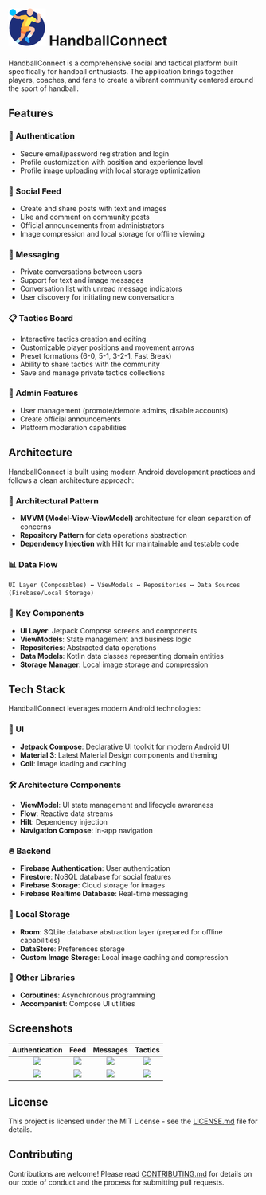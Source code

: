 # <img src="app/src/main/res/drawable/handball_logo.png" height="75"> HandballConnect

HandballConnect is a comprehensive social and tactical platform built specifically for handball enthusiasts. The application brings together players, coaches, and fans to create a vibrant community centered around the sport of handball.



## Features

### 🔐 Authentication
- Secure email/password registration and login
- Profile customization with position and experience level
- Profile image uploading with local storage optimization

### 📱 Social Feed
- Create and share posts with text and images
- Like and comment on community posts
- Official announcements from administrators
- Image compression and local storage for offline viewing

### 💬 Messaging
- Private conversations between users
- Support for text and image messages
- Conversation list with unread message indicators
- User discovery for initiating new conversations

### 📋 Tactics Board
- Interactive tactics creation and editing
- Customizable player positions and movement arrows
- Preset formations (6-0, 5-1, 3-2-1, Fast Break)
- Ability to share tactics with the community
- Save and manage private tactics collections

### 👑 Admin Features
- User management (promote/demote admins, disable accounts)
- Create official announcements
- Platform moderation capabilities

## Architecture

HandballConnect is built using modern Android development practices and follows a clean architecture approach:

### 📐 Architectural Pattern
- **MVVM (Model-View-ViewModel)** architecture for clean separation of concerns
- **Repository Pattern** for data operations abstraction
- **Dependency Injection** with Hilt for maintainable and testable code

### 📊 Data Flow
```
UI Layer (Composables) ↔ ViewModels ↔ Repositories ↔ Data Sources (Firebase/Local Storage)
```

### 🧩 Key Components
- **UI Layer**: Jetpack Compose screens and components
- **ViewModels**: State management and business logic
- **Repositories**: Abstracted data operations
- **Data Models**: Kotlin data classes representing domain entities
- **Storage Manager**: Local image storage and compression

## Tech Stack

HandballConnect leverages modern Android technologies:

### 📱 UI
- **Jetpack Compose**: Declarative UI toolkit for modern Android UI
- **Material 3**: Latest Material Design components and theming
- **Coil**: Image loading and caching

### 🛠️ Architecture Components
- **ViewModel**: UI state management and lifecycle awareness
- **Flow**: Reactive data streams
- **Hilt**: Dependency injection
- **Navigation Compose**: In-app navigation

### 🔥 Backend
- **Firebase Authentication**: User authentication
- **Firestore**: NoSQL database for social features
- **Firebase Storage**: Cloud storage for images
- **Firebase Realtime Database**: Real-time messaging

### 💾 Local Storage
- **Room**: SQLite database abstraction layer (prepared for offline capabilities)
- **DataStore**: Preferences storage
- **Custom Image Storage**: Local image caching and compression

### 🧰 Other Libraries
- **Coroutines**: Asynchronous programming
- **Accompanist**: Compose UI utilities

## Screenshots

| Authentication | Feed | Messages | Tactics |
|:---:|:---:|:---:|:---:|
| <img src="https://github.com/user-attachments/assets/e144d31e-1fbe-48e5-bbe5-990f445e02b8" height="150"> | <img src="https://github.com/user-attachments/assets/2782c196-e3eb-406c-ae4d-a3b5d02aa48f"  height="150"> | <img src="https://github.com/user-attachments/assets/671d1da4-0cdc-4899-91eb-005a3abefad4"  height="150"> | <img src="https://github.com/user-attachments/assets/70be5205-e8f8-4eda-adc7-53cdfc40bb4c"  height="150"> |
| <img src="https://github.com/user-attachments/assets/7b551dc7-7678-4f91-8b17-d0f77d40c12e" height="150"> | <img src="https://github.com/user-attachments/assets/b6e69970-1f56-45f8-a41b-99cc1043687f"  height="150"> | <img src="https://github.com/user-attachments/assets/e144d31e-1fbe-48e5-bbe5-990f445e02b8"  height="150"> | <img src="https://github.com/user-attachments/assets/"  height="150"> |




## License

This project is licensed under the MIT License - see the [LICENSE.md](LICENSE.md) file for details.

## Contributing

Contributions are welcome! Please read [CONTRIBUTING.md](CONTRIBUTING.md) for details on our code of conduct and the process for submitting pull requests.

